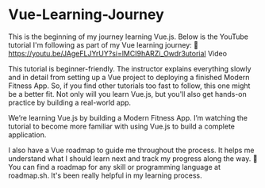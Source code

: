 
# Vue-Learning-Journey

This is the beginning of my journey learning Vue.js.
Below is the YouTube tutorial I'm following as part of my Vue learning journey:
🔗 https://youtu.be/JAgeFLJYrUY?si=lMCI9hARZi_Owdr3utorial Video

This tutorial is beginner-friendly. The instructor explains everything slowly and in detail from setting up a Vue project to deploying a finished Modern Fitness App. So, if you find other tutorials too fast to follow, this one might be a better fit. Not only will you learn Vue.js, but you'll also get hands-on practice by building a real-world app.

We’re learning Vue.js by building a Modern Fitness App.
I’m watching the tutorial to become more familiar with using Vue.js to build a complete application.

I also have a Vue roadmap to guide me throughout the process. It helps me understand what I should learn next and track my progress along the way.
📌 You can find a roadmap for any skill or programming language at roadmap.sh. It's been really helpful in my learning process.

